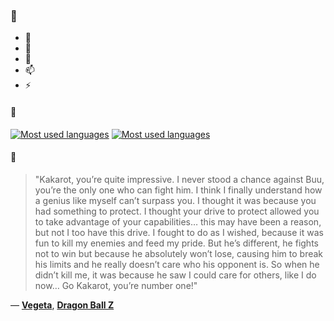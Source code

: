 ### 👋

- 🔭
- 🌱
- 💬
- 📫
- ⚡

#### 🧏

[![Most used languages](https://github-readme-stats-aynah.vercel.app/api/top-langs/?username=aynh&theme=solarized-dark&langs_count=6&layout=compact&hide_title=true)](https://github.com/anuraghazra/github-readme-stats#gh-dark-mode-only)
[![Most used languages](https://github-readme-stats-aynah.vercel.app/api/top-langs/?username=aynh&theme=solarized-light&langs_count=6&layout=compact&hide_title=true)](https://github.com/anuraghazra/github-readme-stats#gh-light-mode-only)

#### 💬

> "Kakarot, you’re quite impressive. I never stood a chance against Buu, you’re the only one who can fight him. I think I finally understand how a genius like myself can’t surpass you. I thought it was because you had something to protect. I thought your drive to protect allowed you to take advantage of your capabilities… this may have been a reason, but not I too have this drive. I fought to do as I wished, because it was fun to kill my enemies and feed my pride. But he’s different, he fights not to win but because he absolutely won’t lose, causing him to break his limits and he really doesn’t care who his opponent is. So when he didn’t kill me, it was because he saw I could care for others, like I do now… Go Kakarot, you’re number one!"

&mdash; [**Vegeta**](https://myanimelist.net/character.php?q=Vegeta&cat=character), [**Dragon Ball Z**](https://myanimelist.net/search/all?q=Dragon%20Ball%20Z&cat=all)
